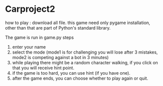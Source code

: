 # Carproject2

how to play : download all file. 
this game need only pygame installation, other than that are part of Python's standard library.

The game is run in game.py
steps
1) enter your name
2) select the mode (mode1 is for challenging you will lose after 3 mistakes, mode2 is competing against a bot in 3 minutes)
3) while playing there might be a random character walking, if you click on that you will receive hint point.
4) if the game is too hard, you can use hint (if you have one).
5) after the game ends, you can choose whether to play again or quit.